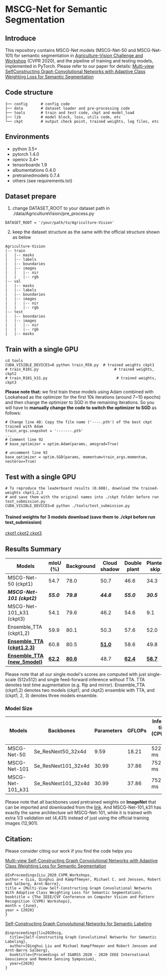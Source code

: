 # MSCG-Net for Semantic Segmentation
## Introduce
This repository contains MSCG-Net models (MSCG-Net-50 and MSCG-Net-101) for semantic segmentation in [Agriculture-Vision Challenge and Workshop](https://github.com/SHI-Labs/Agriculture-Vision) (CVPR 2020), and the pipeline of training and testing models, implemented in PyTorch. Please refer to our paper for details:  [Multi-view SelfConstructing Graph Convolutional Networks with Adaptive Class Weighting Loss for Semantic Segmentation](http://openaccess.thecvf.com/content_CVPRW_2020/papers/w5/Liu_Multi-View_Self-Constructing_Graph_Convolutional_Networks_With_Adaptive_Class_Weighting_Loss_CVPRW_2020_paper.pdf)

## Code structure

```
├── config		# config code
├── data		# dataset loader and pre-processing code
├── tools		# train and test code, ckpt and model_load
├── lib			# model block, loss, utils code, etc
└── ckpt 		# output check point, trained weights, log files, etc

```

## Environments

- python 3.5+
- pytorch 1.4.0
- opencv 3.4+
- tensorboardx 1.9
- albumentations 0.4.0
- pretrainedmodels 0.7.4
- others (see requirements.txt)

## Dataset prepare

1. change DATASET_ROOT to your dataset path in ./data/AgricultureVision/pre_process.py
```
DATASET_ROOT = '/your/path/to/Agriculture-Vision'
```

2. keep the dataset structure as the same with the official structure shown as below
```
Agriculture-Vision
|-- train
|   |-- masks
|   |-- labels
|   |-- boundaries
|   |-- images
|   |   |-- nir
|   |   |-- rgb
|-- val
|   |-- masks
|   |-- labels
|   |-- boundaries
|   |-- images
|   |   |-- nir
|   |   |-- rgb
|-- test
|   |-- boundaries
|   |-- images
|   |   |-- nir
|   |   |-- rgb
|   |-- masks
```

## Train with a single GPU

```
cd tools
CUDA_VISIBLE_DEVICES=0 python train_R50.py  # trained weights ckpt1
# train_R101.py 								 # trained weights, ckpt2
# train_R101_k31.py 							  # trained weights, ckpt3
```

**Please note that:** we first train these models using Adam combined with Lookahead as the optimizer
for the first 10k iterations (around 7~10 epochs) and then change the optimizer to
SGD in the remaining iterations. So you will have to **manually change the code to switch the optimizer**
**to SGD** as follows:  

```
# Change line 48: Copy the file name ('----.pth') of the best ckpt trained with Adam
train_args.snapshot = '-------.pth'
...
# Comment line 92
# base_optimizer = optim.Adam(params, amsgrad=True)

# uncomment line 93
base_optimizer = optim.SGD(params, momentum=train_args.momentum, nesterov=True)
```

## Test with a single GPU

```
# To reproduce the leaderboard results (0.608), download the trained-weights ckpt1,2,3
# and save them with the original names into ./ckpt folder before run test_submission.py
CUDA_VISIBLE_DEVICES=0 python ./tools/test_submission.py
```

#### Trained weights for  3 models download (save them to ./ckpt before run test_submission)
[ckpt1](https://drive.google.com/open?id=1eVvUd4TVUtEe_aUgKamUrDdSlrIGHuH3),[ckpt2](https://drive.google.com/open?id=1vOlS4LfHGnWIUpqTFB2a07ndlpBxFmVE),[ckpt3](https://drive.google.com/open?id=1nEPjnTlcrzx0FOH__MbP3e_f9PlhjMa2)

## Results Summary

| Models                              | mIoU (%)        | Background      | Cloud shadow    | Double plant    | Planter skip    | Standing water  | Waterway        | Weed cluster    |
| ----------------------------------- | --------------- | --------------- | --------------- | --------------- | --------------- | --------------- | --------------- | --------------- |
| MSCG-Net-50 (ckpt1)                 | 54.7            | 78.0            | 50.7            | 46.6            | 34.3            | 68.8            | 51.3            | 53.0            |
| ***MSCG-Net-101 (ckpt2)***          | ***55.0***      | ***79.8***      | ***44.8***      | ***55.0***      | ***30.5***      | ***65.4***      | ***59.2***      | ***50.6***      |
| MSCG-Net-101_k31 (ckpt3)            | 54.1            | 79.6            | 46.2            | 54.6            | 9.1             | 74.3            | 62.4            | 52.1            |
| Ensemble_TTA (ckpt1,2)              | 59.9            | 80.1            | 50.3            | 57.6            | 52.0            | 69.6            | 56.0            | 53.8            |
| <u>**Ensemble_TTA (ckpt1,2,3)**</u> | 60.8 | 80.5 | <u>**51.0**</u> | 58.6 | 49.8 | <u>**72.0**</u> | 59.8 | <u>**53.8**</u> |
| <u>**Ensemble_TTA (new_5model)**</u> | <u>**62.2**</u> | <u>**80.6**</u> | 48.7 |<u>**62.4**</u> | <u>**58.7**</u> | 71.3| <u>**60.1**</u> | 53.4 |

Please note that all our single model's scores are computed with just single-scale (512x512) and single feed-forward inference without TTA. TTA denotes test time augmentation (e.g. flip and mirror). Ensemble_TTA (ckpt1,2) denotes two models (ckpt1, and ckpt2) ensemble with TTA, and (ckpt1, 2, 3) denotes three models ensemble. 

### Model Size

| Models           | Backbones           | Parameters | GFLOPs | Inference time <br />(CPU/GPU ) |
| ---------------- | ------------------- | ---------- | ------ | ------------------------------- |
| MSCG-Net-50      | Se_ResNext50_32x4d  | 9.59       | 18.21  | 522 / 26 ms                     |
| MSCG-Net-101     | Se_ResNext101_32x4d | 30.99      | 37.86  | 752 / 45 ms                     |
| MSCG-Net-101_k31 | Se_ResNext101_32x4d | 30.99      | 37.86  | 752 / 45 ms                     |

Please note that all backbones used pretrained weights on **ImageNet** that can be imported and downloaded from the [link](https://github.com/Cadene/pretrained-models.pytorch#senet). And MSCG-Net-101_k31 has exactly the same architecture wit MSCG-Net-101, while it is trained with extra 1/3 validation set (4,431) instead of just using the official training images (12,901). 

## Citation: 
Please consider citing our work if you find the code helps you

[Multi-view Self-Constructing Graph Convolutional Networks with Adaptive Class Weighting Loss for Semantic Segmentation](http://openaccess.thecvf.com/content_CVPRW_2020/papers/w5/Liu_Multi-View_Self-Constructing_Graph_Convolutional_Networks_With_Adaptive_Class_Weighting_Loss_CVPRW_2020_paper.pdf)

```
@InProceedings{Liu_2020_CVPR_Workshops,
author = {Liu, Qinghui and Kampffmeyer, Michael C. and Jenssen, Robert and Salberg, Arnt-Borre},
title = {Multi-View Self-Constructing Graph Convolutional Networks With Adaptive Class Weighting Loss for Semantic Segmentation},
booktitle = {The IEEE/CVF Conference on Computer Vision and Pattern Recognition (CVPR) Workshops},
month = {June},
year = {2020}
}
```
[Self-Constructing Graph Convolutional Networks for Semantic Labeling](https://arxiv.org/pdf/2003.06932)
```
@inproceedings{liu2020scg,
  title={Self-Constructing Graph Convolutional Networks for Semantic Labeling},
  author={Qinghui Liu and Michael Kampffmeyer and Robert Jenssen and Arnt-Børre Salberg},
  booktitle={Proceedings of IGARSS 2020 - 2020 IEEE International Geoscience and Remote Sensing Symposium},
  year={2020}
}
```
